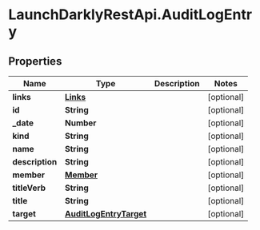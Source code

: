 # LaunchDarklyRestApi.AuditLogEntry

## Properties
Name | Type | Description | Notes
------------ | ------------- | ------------- | -------------
**links** | [**Links**](Links.md) |  | [optional] 
**id** | **String** |  | [optional] 
**_date** | **Number** |  | [optional] 
**kind** | **String** |  | [optional] 
**name** | **String** |  | [optional] 
**description** | **String** |  | [optional] 
**member** | [**Member**](Member.md) |  | [optional] 
**titleVerb** | **String** |  | [optional] 
**title** | **String** |  | [optional] 
**target** | [**AuditLogEntryTarget**](AuditLogEntryTarget.md) |  | [optional] 



